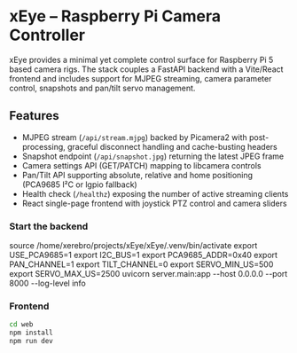 # xEye – Raspberry Pi Camera Controller

xEye provides a minimal yet complete control surface for Raspberry Pi 5 based
camera rigs.  The stack couples a FastAPI backend with a Vite/React frontend and
includes support for MJPEG streaming, camera parameter control, snapshots and
pan/tilt servo management.

## Features

- MJPEG stream (`/api/stream.mjpg`) backed by Picamera2 with post-processing,
  graceful disconnect handling and cache-busting headers
- Snapshot endpoint (`/api/snapshot.jpg`) returning the latest JPEG frame
- Camera settings API (GET/PATCH) mapping to libcamera controls
- Pan/Tilt API supporting absolute, relative and home positioning (PCA9685 I²C or lgpio fallback)
- Health check (`/healthz`) exposing the number of active streaming clients
- React single-page frontend with joystick PTZ control and camera sliders

### Start the backend
source /home/xerebro/projects/xEye/xEye/.venv/bin/activate
export USE_PCA9685=1
export I2C_BUS=1
export PCA9685_ADDR=0x40
export PAN_CHANNEL=1
export TILT_CHANNEL=0
export SERVO_MIN_US=500
export SERVO_MAX_US=2500
uvicorn server.main:app --host 0.0.0.0 --port 8000 --log-level info



### Frontend

```bash
cd web
npm install
npm run dev
```
